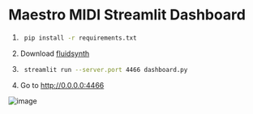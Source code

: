 # Maestro MIDI Streamlit Dashboard

1. ```sh
    pip install -r requirements.txt
    ```

2. Download [fluidsynth](https://github.com/FluidSynth/fluidsynth/wiki/Download)

3. ```sh
    streamlit run --server.port 4466 dashboard.py
    ```
4. Go to http://0.0.0.0:4466


![image](https://github.com/Nospoko/maestro-midi-streamlit/assets/8056825/9b73db80-548c-4f45-bb39-6626cb824cc6)
